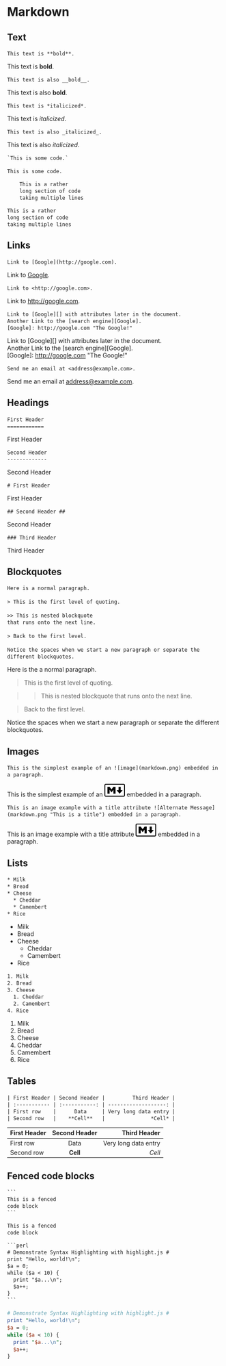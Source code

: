 Markdown
========

Text
----

    This text is **bold**.
	
This text is **bold**.

    This text is also __bold__.
	
This text is also __bold__.

    This text is *italicized*.

This text is *italicized*.

    This text is also _italicized_.
	
This text is also _italicized_.

    `This is some code.`
	
`This is some code.`

        This is a rather
        long section of code
        taking multiple lines

<!-- -->

    This is a rather
    long section of code
    taking multiple lines
	
Links
-----

    Link to [Google](http://google.com).
	
Link to [Google](http://google.com).

    Link to <http://google.com>.
	
Link to <http://google.com>.
	
    Link to [Google][] with attributes later in the document.  
    Another Link to the [search engine][Google].  
    [Google]: http://google.com "The Google!"
	
Link to [Google][] with attributes later in the document.  
Another Link to the [search engine][Google].  
[Google]: http://google.com "The Google!"

    Send me an email at <address@example.com>.
	
Send me an email at <address@example.com>.

Headings
--------

    First Header
	============
	
<span class="h1">First Header</span>

    Second Header
	-------------
	
<span class="h2">Second Header</span>

    # First Header
	
<span class="h1">First Header</span>

    ## Second Header ##
	
<span class="h2">Second Header</span>

    ### Third Header
	
<span class="h3">Third Header</span>

Blockquotes
-----------

    Here is a normal paragraph.

    > This is the first level of quoting.
	
    >> This is nested blockquote
    that runs onto the next line.
	
    > Back to the first level.

    Notice the spaces when we start a new paragraph or separate the different blockquotes.

Here is the a normal paragraph.

> This is the first level of quoting.

>> This is nested blockquote
that runs onto the next line.

> Back to the first level.

Notice the spaces when we start a new paragraph or separate the different blockquotes.

Images
------

    This is the simplest example of an ![image](markdown.png) embedded in a paragraph.
	
This is the simplest example of an ![image](markdown.png) embedded in a paragraph.

    This is an image example with a title attribute ![Alternate Message](markdown.png "This is a title") embedded in a paragraph.
	
This is an image example with a title attribute ![Alternate Message](markdown.png "This is a title") embedded in a paragraph.

Lists
-----

    * Milk
    * Bread
    * Cheese
      * Cheddar
      * Camembert
    * Rice
	
* Milk
* Bread
* Cheese
  * Cheddar
  * Camembert
* Rice 

<!-- -->

    1. Milk
    2. Bread
    3. Cheese
      1. Cheddar
      2. Camembert
    4. Rice 

1. Milk
2. Bread
3. Cheese
  1. Cheddar
  2. Camembert
4. Rice

Tables
------

    | First Header | Second Header |         Third Header |  
    | :----------- | :-----------: | -------------------: |  
    | First row    |      Data     | Very long data entry |  
    | Second row   |    **Cell**   |               *Cell* |  

| First Header | Second Header |         Third Header |  
| :----------- | :-----------: | -------------------: |  
| First row    |      Data     | Very long data entry |  
| Second row   |    **Cell**   |               *Cell* |  

Fenced code blocks
------------------

    ```
    This is a fenced
    code block
    ```
	
```
This is a fenced
code block
```

    ```perl
    # Demonstrate Syntax Highlighting with highlight.js #
    print "Hello, world!\n";
    $a = 0;
    while ($a < 10) {
      print "$a...\n";
      $a++;
    }
    ```

```perl
# Demonstrate Syntax Highlighting with highlight.js #
print "Hello, world!\n";
$a = 0;
while ($a < 10) {
  print "$a...\n";
  $a++;
}
```